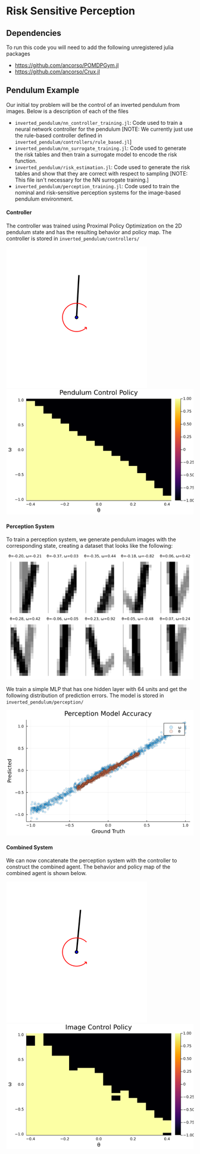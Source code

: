 # Risk Sensitive Perception

## Dependencies
To run this code you will need to add the following unregistered julia packages
* https://github.com/ancorso/POMDPGym.jl
* https://github.com/ancorso/Crux.jl

## Pendulum Example
Our initial toy problem will be the control of an inverted pendulum from images. Below is a description of each of the files
* `inverted_pendulum/nn_controller_training.jl`: Code used to train a neural network controller for the pendulum [NOTE: We currently just use the rule-based controller defined in `inverted_pendulum/controllers/rule_based.jl`]
* `inverted_pendulum/nn_surrogate_training.jl`: Code used to generate the risk tables and then train a surrogate model to encode the risk function.
* `inverted_pendulum/risk_estimation.jl`: Code used to generate the risk tables and show that they are correct with respect to sampling [NOTE: This file isn't necessary for the NN surrogate training.]
* `inverted_pendulum/perception_training.jl`: Code used to train the nominal and risk-sensitive perception systems for the image-based pendulum environment.

#### Controller
The controller was trained using Proximal Policy Optimization on the 2D pendulum state and has the resulting behavior and policy map. The controller is stored in `inverted_pendulum/controllers/`

![pendulum control from state](inverted_pendulum/figures/pendulum_control.gif)
![Controller policy map](inverted_pendulum/figures/controller_policy.png)

#### Perception System
To train a perception system, we generate pendulum images with the corresponding state, creating a dataset that looks like the following:

![Perception dataset](inverted_pendulum/figures/training_data.png)

We train a simple MLP that has one hidden layer with 64 units and get the following distribution of prediction errors. The model is stored in `inverted_pendulum/perception/`

![Perception erros](inverted_pendulum/figures/perception_model_accuracy.png)

#### Combined System
We can now concatenate the perception system with the controller to construct the combined agent. The behavior and policy map of the combined agent is shown below.

![Pendulum control from images](inverted_pendulum/figures/img_pendulum.gif)
![Controller policy map](inverted_pendulum/figures/image_control_policy.png)
